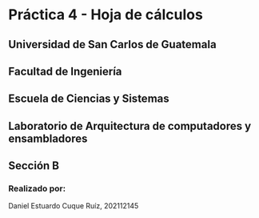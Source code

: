 # Práctica 4 - Hoja de cálculos
## Universidad de San Carlos de Guatemala
## Facultad de Ingeniería
## Escuela de Ciencias y Sistemas
## Laboratorio de Arquitectura de computadores y ensambladores
## Sección B

### Realizado por:
Daniel Estuardo Cuque Ruíz, 202112145